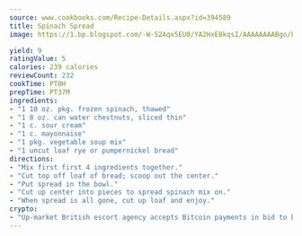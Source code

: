 ```yaml
---
source: www.cookbooks.com/Recipe-Details.aspx?id=394589
title: Spinach Spread
image: https://1.bp.blogspot.com/-W-S2Aqx5EU0/YA2HxE8kqsI/AAAAAAAABgo/LNxJ2X_rvYgPNsplYMgQNjuwxaZ0e3pQQCLcBGAsYHQ/s320/17.png

yield: 9
ratingValue: 5
calories: 239 calories
reviewCount: 232
cookTime: PT0H
prepTime: PT37M
ingredients:
- "1 10 oz. pkg. frozen spinach, thawed"
- "1 8 oz. can water chestnuts, sliced thin"
- "1 c. sour cream"
- "1 c. mayonnaise"
- "1 pkg. vegetable soup mix"
- "1 uncut loaf rye or pumpernickel bread"
directions:
- "Mix first first 4 ingredients together."
- "Cut top off loaf of bread; scoop out the center."
- "Put spread in the bowl."
- "Cut up center into pieces to spread spinach mix on."
- "When spread is all gone, cut up loaf and enjoy."
crypto:
- "Up-market British escort agency accepts Bitcoin payments in bid to boost worker safety and client anonymity."
---
```

